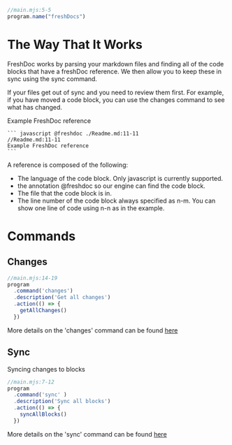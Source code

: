 ``` javascript @freshdoc ./main.mjs:5-5
//main.mjs:5-5
program.name("freshDocs")
```

# The Way That It Works
FreshDoc works by parsing your markdown files and finding all of the code blocks that have a freshDoc reference. We then allow you to keep these in sync using the sync command.

If your files get out of sync and you need to review them first. For example, if you have moved a code block, you can use the changes command to see what has changed.

Example FreshDoc reference
````
``` javascript @freshdoc ./Readme.md:11-11
//Readme.md:11-11
Example FreshDoc reference
```
````

A reference is composed of the following:
- The language of the code block. Only javascript is currently supported.
- the annotation @freshdoc so our engine can find the code block.
- The file that the code block is in.
- The line number of the code block always specified as n-m. You can show one line of code using n-n as in the example.

# Commands
## Changes
``` javascript @freshdoc ./main.mjs:14-19
//main.mjs:14-19
program
  .command('changes')
  .description('Get all changes')
  .action(() => {
    getAllChanges()
  })
```

More details on the 'changes' command can be found [here](./getBlockChanges.md)

## Sync
Syncing changes to blocks 
``` javascript @freshdoc ./main.mjs:7-12
//main.mjs:7-12
program
  .command('sync' )
  .description('Sync all blocks')
  .action(() => {
    syncAllBlocks()
  })
```

More details on the 'sync' command can be found [here](./syncBlocks.md)
